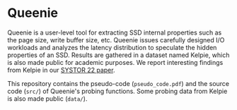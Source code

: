 # Queenie

Queenie is a user-level tool for extracting SSD internal properties such as the page size, write buffer size, etc. Queenie issues carefully designed I/O workloads and analyzes the latency distribution to speculate the hidden properties of an SSD. Results are gathered in a dataset named Kelpie, which is also made public for academic purposes. We report interesting findings from Kelpie in our [SYSTOR 22 paper](https://dl.acm.org/doi/abs/10.1145/3534056.3534940).  

This repository contains the pseudo-code (`pseudo_code.pdf`) and the source code (`src/`) of Queenie's probing functions. Some probing data from Kelpie is also made public (`data/`).

